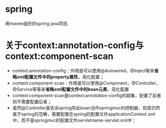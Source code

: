 # spring 
用maven组织的spring java项目.


# 关于context:annotation-config与context:component-scan

* context:annotation-config：作用是可以使用@Autowired，@Inject等来**省略xml配置文件中的property属性**，简化配置；
* context:component-scan：作用是可以使用@Component，@Controller，@Service等等来**省略xml配置文件中的bean元素**，简化配置
* context:component-scan是context:annotation-config的超集，配置了前者则不需要配置后者；
* 虽然@Controller是告诉spring将此bean当作springmvc的控制器，但其仍然属于spring的范畴，需要配置在spring的配置文件applicationContext.xml中，而不是springmvc的配置文件servletname-servlet.xml中；